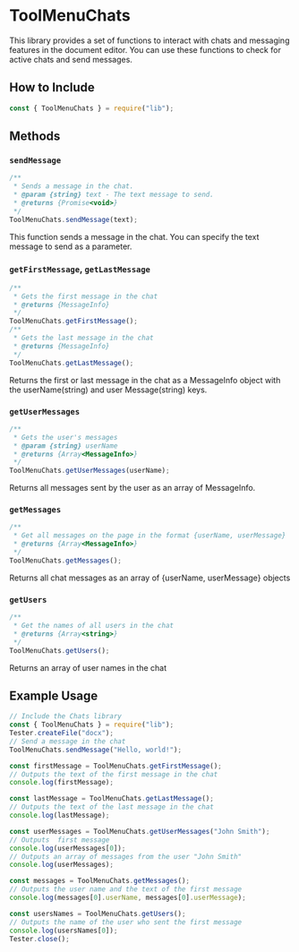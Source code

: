 # ToolMenuChats

This library provides a set of functions to interact with chats and messaging features in the document editor. You can use these functions to check for active chats and send messages.

## How to Include

```javascript
const { ToolMenuChats } = require("lib");
```

## Methods

### `sendMessage`

```javascript
/**
 * Sends a message in the chat.
 * @param {string} text - The text message to send.
 * @returns {Promise<void>}
 */
ToolMenuChats.sendMessage(text);
```

This function sends a message in the chat. You can specify the text message to send as a parameter.

### `getFirstMessage`, `getLastMessage`

```javascript
/**
 * Gets the first message in the chat
 * @returns {MessageInfo}
 */
ToolMenuChats.getFirstMessage();
/**
 * Gets the last message in the chat
 * @returns {MessageInfo}
 */
ToolMenuChats.getLastMessage();
```

Returns the first or last message in the chat as a MessageInfo object with the userName(string) and user Message(string) keys.

### `getUserMessages`

```javascript
/**
 * Gets the user's messages
 * @param {string} userName
 * @returns {Array<MessageInfo>}
 */
ToolMenuChats.getUserMessages(userName);
```

Returns all messages sent by the user as an array of MessageInfo.

### `getMessages`

```javascript
/**
 * Get all messages on the page in the format {userName, userMessage}
 * @returns {Array<MessageInfo>}
 */
ToolMenuChats.getMessages();
```

Returns all chat messages as an array of {userName, userMessage} objects

### `getUsers`

```javascript
/**
 * Get the names of all users in the chat
 * @returns {Array<string>}
 */
ToolMenuChats.getUsers();
```

Returns an array of user names in the chat

## Example Usage

```javascript
// Include the Chats library
const { ToolMenuChats } = require("lib");
Tester.createFile("docx");
// Send a message in the chat
ToolMenuChats.sendMessage("Hello, world!");

const firstMessage = ToolMenuChats.getFirstMessage();
// Outputs the text of the first message in the chat
console.log(firstMessage);

const lastMessage = ToolMenuChats.getLastMessage();
// Outputs the text of the last message in the chat
console.log(lastMessage);

const userMessages = ToolMenuChats.getUserMessages("John Smith");
// Outputs  first message
console.log(userMessages[0]);
// Outputs an array of messages from the user "John Smith"
console.log(userMessages);

const messages = ToolMenuChats.getMessages();
// Outputs the user name and the text of the first message
console.log(messages[0].userName, messages[0].userMessage);

const usersNames = ToolMenuChats.getUsers();
// Outputs the name of the user who sent the first message
console.log(usersNames[0]);
Tester.close();
```
